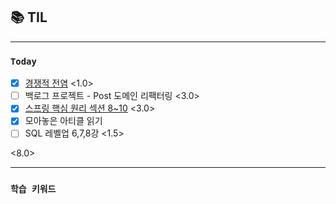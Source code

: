 ## 📚 TIL

---

### `Today`
- [X] [경쟁적 전염](https://www.acmicpc.net/problem/18405) <1.0>
- [ ] 백로그 프로젝트 - Post 도메인 리팩터링 <3.0>
- [X] [스프링 핵심 원리 섹션 8~10](https://www.inflearn.com/course/%EC%8A%A4%ED%94%84%EB%A7%81-%ED%95%B5%EC%8B%AC-%EC%9B%90%EB%A6%AC-%EA%B8%B0%EB%B3%B8%ED%8E%B8?_gl=1*14vy9ir*_ga*MTcyOTY0MDA5NC4xNjkyOTEzMDUz*_ga_85V6SRKGJV*MTY5MjkxMzA1Mi4xLjEuMTY5Mjk5Nzg2MS42MC4wLjA.) <3.0>
- [X] 모아놓은 아티클 읽기
- [ ] SQL 레벨업 6,7,8강 <1.5>

<8.0>

---

### `학습 키워드`
